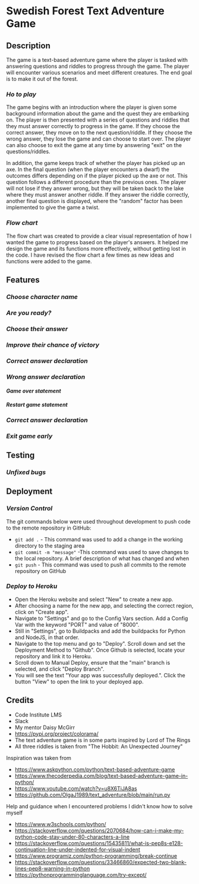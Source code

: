 # **Swedish Forest Text Adventure Game**
## **Description**
The game is a text-based adventure game where the player is tasked with answering questions and riddles to progress through the game. The player will encounter various scenarios and meet different creatures. The end goal is to make it out of the forest.  
### *Ho to play*
The game begins with an introduction where the player is given some background information about the game and the quest they are embarking on. The player is then presented with a series of questions and riddles that they must answer correctly to progress in the game. If they choose the correct answer, they move on to the next question/riddle. If they choose the wrong answer, they lose the game and can choose to start over. The player can also choose to exit the game at any time by answering "exit" on the questions/riddles.

In addition, the game keeps track of whether the player has picked up an axe. In the final question (when the player encounters a dwarf) the outcomes differs depending on if the player picked up the axe or not. This question follows a different procedure than the previous ones. The player will not lose if they answer wrong, but they will be taken back to the lake where they must answer another riddle. If they answer the riddle correctly, another final question is displayed, where the "random" factor has been implemented to give the game a twist.

### *Flow chart*
The flow chart was created to provide a clear visual representation of how I wanted the game to progress based on the player's answers. It helped me design the game and its functions more effectively, without getting lost in the code. I have revised the flow chart a few times as new ideas and functions were added to the game.

## **Features**
### *Choose character name*
### *Are you ready?*
### *Choose their answer*
### *Improve their chance of victory*
### *Correct answer declaration*
### *Wrong answer declaration*
#### *Game over statement*
#### *Restart game statement*
### *Correct answer declaration*
### *Exit game early*



## **Testing**
### *Unfixed bugs*

## **Deployment**
### *Version Control*
The git commands below were used throughout development to push code to the remote repository in GitHub:
- `git add .` - This command was used to add a change in the working directory to the staging area
- `git commit -m "message"` -This command was used to save changes to the local repository. A brief description of what has changed and when
- `git push` - This command was used to push all commits to the remote repository on GitHub
### *Deploy to Heroku*
- Open the Heroku website and select "New" to create a new app. 
- After choosing a name for the new app, and selecting the correct region, click on "Create app". 
- Navigate to "Settings" and go to the Config Vars section. Add a Config Var with the keyword "PORT" and 
value of "8000". 
- Still in "Settings", go to Buildpacks and add the buildpacks for Python and NodeJS, in that order. 
- Navigate to the top menu and go to "Deploy". Scroll down and set the Deployment Method to "Github". 
Once Github is selected, locate your repository and link it to Heroku. 
- Scroll down to Manual Deploy, ensure that the "main" branch is selected, and click "Deploy Branch".
- You will see the text "Your app was successfully deployed.". Click the button "View" to open the link to your
deployed app. 
## **Credits**
- Code Institute LMS
- Slack
- My mentor Daisy McGirr
- https://pypi.org/project/colorama/
- The text adventure game is in some parts inspired by Lord of The Rings
- All three riddles is taken from "The Hobbit: An Unexpected Journey"

Inspiration was taken from 
- https://www.askpython.com/python/text-based-adventure-game
- https://www.thecoderpedia.com/blog/text-based-adventure-game-in-python/
- https://www.youtube.com/watch?v=u8X6TiJA8as
- https://github.com/OlgaJ1989/text_adventure/blob/main/run.py


Help and guidance when I encountered problems I didn't know how to solve myself
- https://www.w3schools.com/python/ 
- https://stackoverflow.com/questions/2070684/how-can-i-make-my-python-code-stay-under-80-characters-a-line
- https://stackoverflow.com/questions/15435811/what-is-pep8s-e128-continuation-line-under-indented-for-visual-indent
- https://www.programiz.com/python-programming/break-continue
- https://stackoverflow.com/questions/33466860/expected-two-blank-lines-pep8-warning-in-python
- https://pythonprogramminglanguage.com/try-except/